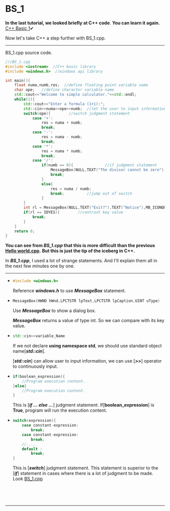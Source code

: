 # BS_1

**In the last tutorial, we looked briefly at C++ code**. **You can learn it again.** [C++ Basic 1](https://github.com/Cloudwhile/CPP_BASIC/blob/main/resources/Hello%20world/Hello%20world.cpp)✔

Now let's take C++ a step further with BS_1.cpp.

***

BS_1.cpp source code.

```c++
///BS_1.cpp
#include <iostream>  //C++ basic library
#include <windows.h>  //windows api library

int main(){
    float numa,numb,res;  //define floating point variable name 
    char ope;	//define character variable name
    std::cout<<"Welcome to simple calculator."<<std::endl;
    while(1){
        std::cout<<"Enter a formula (1+1):";
        std::cin>>numa>>ope>>numb;  //let the user to input information
        switch(ope){		//switch judgment statement
            case '+':
                res = numa + numb;
                break;
            case '-':
                res = numa - numb;
                break;
            case '*':
                res = numa * numb;
                break;
            case '/':
                if(numb == 0){				//if judgment statement
                    MessageBox(NULL,TEXT("The divisor cannot be zero"),TEXT("Error"),MB_ICONERROR);		//Meassge Windows provided by WIN API
                    break;
                }
                else{
                    res = numa / numb;
                    break;			//jump out of switch
                }
        }
        int rl = MessageBox(NULL,TEXT("Exit?"),TEXT("Notice"),MB_ICONQUESTION|MB_YESNO);
        if(rl == IDYES){		//contrast key value
            break;
        }
    }
    return 0;
}

```

**You can see from *BS_1.cpp* that this is more difficult than the previous [Hello world.cpp](https://github.com/Cloudwhile/CPP_BASIC/blob/main/resources/Hello%20world/Hello%20world.cpp).** **But this is just the tip of the iceberg in C++.**



In ***BS_1.cpp***, I used a lot of strange statements. And I'll explain them all in the next few minutes one by one.

***

+ ```C++
  #include <windows.h>
  ```

  Reference ***windows.h*** to use ***MessageBox*** statement.
  
+ ```C++
  MessageBox(HWND hWnd,LPCTSTR lpText,LPCTSTR lpCaption,UINT uType)
  ```

  Use ***MessageBox*** to show a dialog box.

  ***MessageBox*** returns a value of type int. So we can compare with its key value.
  
+ ```C++
  std::cin>>variable_Name
  ```

  If we not declare **using namespace std**, we should use standard object name[***std::cin***].

  [***std::cin***] can allow user to input information, we can use [***>>***] operator to continuously input.

+ ```C++
  if(boolean_expression){
      //Program execution content.
  }else{
      //Program execution content.
  }
  ```
  
  This is [***if ... else ...***] judgment statement. If[**boolean_expression**] is **True**, program will run the execution content.
  
+ ```C++
  switch(expression){
      case constant-expression:
          break;
      case constant-expression:
          break;
      //....
      default :
          break;
  }
  ```

  This is [***switch***] judgment statement. This statement is superior to the [***if***] statement in cases where there is a lot of judgment to be made.  
  Look [BS_1.cpp](https://github.com/Cloudwhile/CPP_BASIC/blob/main/resources/BASIC%20ST/BS_1.cpp)

​    

​     

  

***



